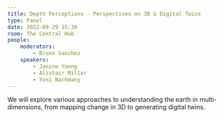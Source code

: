 ```yaml
---
title: Depth Perceptions - Perspectives on 3D & Digital Twins
type: Panel
date: 2022-09-29 15:30
room: The Central Hub
people:
    moderators:
        - Bruno Sanchez
    speakers:
        - Janine Yoong
        - Alistair Miller
        - Yoni Nachmany
---
```

We will explore various approaches to understanding the earth in multi-dimensions, from mapping change in 3D to generating digital twins.
